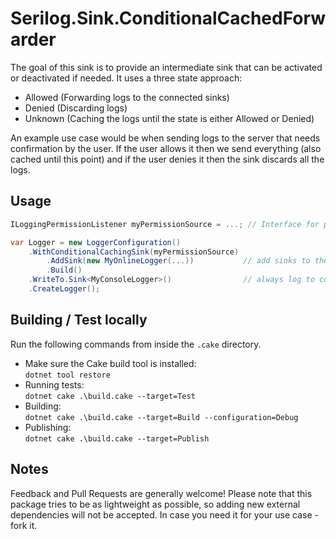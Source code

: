# Serilog.Sink.ConditionalCachedForwarder

The goal of this sink is to provide an intermediate sink that can be activated or deactivated if needed.
It uses a three state approach:

- Allowed (Forwarding logs to the connected sinks)
- Denied (Discarding logs)
- Unknown (Caching the logs until the state is either Allowed or Denied)

An example use case would be when sending logs to the server that needs confirmation by the user.
If the user allows it then we send everything (also cached until this point) and if the user denies it then the sink discards all the logs.

## Usage

```csharp
ILoggingPermissionListener myPermissionSource = ...; // Interface for permission events

var Logger = new LoggerConfiguration()
    .WithConditionalCachingSink(myPermissionSource)
        .AddSink(new MyOnlineLogger(...))           // add sinks to the conditional sink
        .Build()
    .WriteTo.Sink<MyConsoleLogger>()                // always log to console
    .CreateLogger();
```

## Building / Test locally

Run the following commands from inside the `.cake` directory.

- Make sure the Cake build tool is installed:  
    `dotnet tool restore`
- Running tests:  
    `dotnet cake .\build.cake --target=Test`
- Building:  
    `dotnet cake .\build.cake --target=Build --configuration=Debug`
- Publishing:  
    `dotnet cake .\build.cake --target=Publish`

## Notes

Feedback and Pull Requests are generally welcome!
Please note that this package tries to be as lightweight as possible, so adding new external dependencies will not be accepted.
In case you need it for your use case - fork it.

